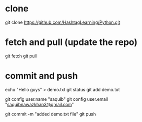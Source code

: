 # clone
git clone https://github.com/HashtagLearning/Python.git

# fetch and pull (update the repo)
git fetch
git pull

# commit and push
echo "Hello guys" > demo.txt
git status
git add demo.txt

git config user.name "saquib"
git config user.email "saquibnawazkhan3@gmail.com"

git commit -m "added demo.txt file"
git push